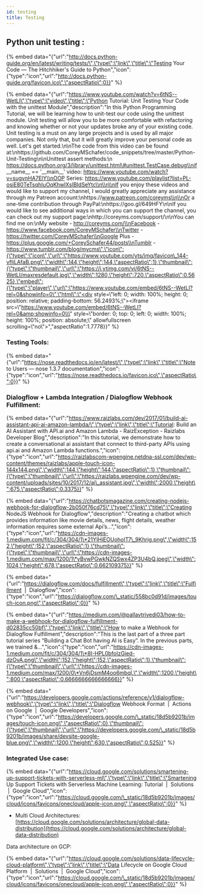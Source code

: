 ```yaml
---
id: testing
title: Testing
---
```


## Python unit testing : 

{% embed data="{\"url\":\"http://docs.python-guide.org/en/latest/writing/tests/\",\"type\":\"link\",\"title\":\"Testing Your Code — The Hitchhiker\'s Guide to Python\",\"icon\":{\"type\":\"icon\",\"url\":\"http://docs.python-guide.org/favicon.ico\",\"aspectRatio\":0}}" %}

{% embed data="{\"url\":\"https://www.youtube.com/watch?v=6tNS--WetLI\",\"type\":\"video\",\"title\":\"Python Tutorial: Unit Testing Your Code with the unittest Module\",\"description\":\"In this Python Programming Tutorial, we will be learning how to unit-test our code using the unittest module. Unit testing will allow you to be more comfortable with refactoring and knowing whether or not your updates broke any of your existing code. Unit testing is a must on any large projects and is used by all major companies. Not only that, but it will greatly improve your personal code as well. Let\'s get started.\\n\\nThe code from this video can be found at:\\nhttps://github.com/CoreyMSchafer/code\_snippets/tree/master/Python-Unit-Testing\\n\\nUnittest assert methods:\\n https://docs.python.org/3/library/unittest.html\#unittest.TestCase.debug\\nif \_\_name\_\_ == \'\_\_main\_\_\' video: https://www.youtube.com/watch?v=sugvnHA7ElY\\nOOP Series: https://www.youtube.com/playlist?list=PL-osiE80TeTsqhIuOqKhwlXsIBIdSeYtc\\n\\n\\nIf you enjoy these videos and would like to support my channel, I would greatly appreciate any assistance through my Patreon account:\\nhttps://www.patreon.com/coreyms\\n\\nOr a one-time contribution through PayPal:\\nhttps://goo.gl/649HFY\\n\\nIf you would like to see additional ways in which you can support the channel, you can check out my support page:\\nhttp://coreyms.com/support/\\n\\nYou can find me on:\\nMy website - http://coreyms.com/\\nFacebook - https://www.facebook.com/CoreyMSchafer\\nTwitter - https://twitter.com/CoreyMSchafer\\nGoogle Plus - https://plus.google.com/+CoreySchafer44/posts\\nTumblr - https://www.tumblr.com/blog/mycms\",\"icon\":{\"type\":\"icon\",\"url\":\"https://www.youtube.com/yts/img/favicon\_144-vfliLAfaB.png\",\"width\":144,\"height\":144,\"aspectRatio\":1},\"thumbnail\":{\"type\":\"thumbnail\",\"url\":\"https://i.ytimg.com/vi/6tNS--WetLI/maxresdefault.jpg\",\"width\":1280,\"height\":720,\"aspectRatio\":0.5625},\"embed\":{\"type\":\"player\",\"url\":\"https://www.youtube.com/embed/6tNS--WetLI?rel=0&showinfo=0\",\"html\":\"<div style=\\\"left: 0; width: 100%; height: 0; position: relative; padding-bottom: 56.2493%;\\\"><iframe src=\\\"https://www.youtube.com/embed/6tNS--WetLI?rel=0&amp;showinfo=0\\\" style=\\\"border: 0; top: 0; left: 0; width: 100%; height: 100%; position: absolute;\\\" allowfullscreen scrolling=\\\"no\\\"></iframe></div>\",\"aspectRatio\":1.7778}}" %}


### Testing Tools: 

{% embed data="{\"url\":\"https://nose.readthedocs.io/en/latest/\",\"type\":\"link\",\"title\":\"Note to Users — nose 1.3.7 documentation\",\"icon\":{\"type\":\"icon\",\"url\":\"https://nose.readthedocs.io/favicon.ico\",\"aspectRatio\":0}}" %}

### Dialogflow + Lambda Integration / Dialogflow Webhook Fulfillment:

{% embed data="{\"url\":\"https://www.raizlabs.com/dev/2017/01/build-ai-assistant-api-ai-amazon-lambda/\",\"type\":\"link\",\"title\":\"Tutorial: Build an AI Assistant with API.ai and Amazon Lambda - RaizException - Raizlabs Developer Blog\",\"description\":\"In this tutorial, we demonstrate how to create a conversational ai assistant that connect to third-party APIs using api.ai and Amazon Lambda functions.\",\"icon\":{\"type\":\"icon\",\"url\":\"https://raizlabscom-wpengine.netdna-ssl.com/dev/wp-content/themes/raizlabs/apple-touch-icon-144x144.png\",\"width\":144,\"height\":144,\"aspectRatio\":1},\"thumbnail\":{\"type\":\"thumbnail\",\"url\":\"https://raizlabs.wpengine.com/dev/wp-content/uploads/sites/10/2017/12/ai\_assistant.jpg\",\"width\":2000,\"height\":675,\"aspectRatio\":0.3375}}" %}

{% embed data="{\"url\":\"https://chatbotsmagazine.com/creating-nodejs-webhook-for-dialogflow-2b050f76cd75\",\"type\":\"link\",\"title\":\"Creating NodeJS Webhook for Dialogflow\",\"description\":\"Creating a chatbot which provides information like movie details, news, flight details, weather information requires some external Api’s…\",\"icon\":{\"type\":\"icon\",\"url\":\"https://cdn-images-1.medium.com/fit/c/304/304/1\*21YIHiEOUohoIT7\_9Khrig.png\",\"width\":152,\"height\":152,\"aspectRatio\":1},\"thumbnail\":{\"type\":\"thumbnail\",\"url\":\"https://cdn-images-1.medium.com/max/1200/1\*yBvwPGwkNZQSwx4ZP3U4bQ.jpeg\",\"width\":1024,\"height\":678,\"aspectRatio\":0.662109375}}" %}

{% embed data="{\"url\":\"https://dialogflow.com/docs/fulfillment\",\"type\":\"link\",\"title\":\"Fulfillment  \|  Dialogflow\",\"icon\":{\"type\":\"icon\",\"url\":\"https://dialogflow.com/\_static/558bc0d91d/images/touch-icon.png\",\"aspectRatio\":0}}" %}

{% embed data="{\"url\":\"https://medium.com/@pallavtrivedi03/how-to-make-a-webhook-for-dialogflow-fulfillment-d02835cc50bf\",\"type\":\"link\",\"title\":\"How to make a Webhook for Dialogflow Fulfillment\",\"description\":\"This is the last part of a three part tutorial series “Building a Chat Bot having AI is Easy”. In the previous parts, we trained &…\",\"icon\":{\"type\":\"icon\",\"url\":\"https://cdn-images-1.medium.com/fit/c/304/304/1\*8I-HPL0bfoIzGied-dzOvA.png\",\"width\":152,\"height\":152,\"aspectRatio\":1},\"thumbnail\":{\"type\":\"thumbnail\",\"url\":\"https://cdn-images-1.medium.com/max/1200/0\*Vn6jDsmM4oo6mbql.\",\"width\":1200,\"height\":800,\"aspectRatio\":0.6666666666666666}}" %}

{% embed data="{\"url\":\"https://developers.google.com/actions/reference/v1/dialogflow-webhook\",\"type\":\"link\",\"title\":\"Dialogflow Webhook Format  \|  Actions on Google        \|  Google Developers\",\"icon\":{\"type\":\"icon\",\"url\":\"https://developers.google.com/\_static/18d5b9201b/images/touch-icon.png\",\"aspectRatio\":0},\"thumbnail\":{\"type\":\"thumbnail\",\"url\":\"https://developers.google.com/\_static/18d5b9201b/images/share/devsite-google-blue.png\",\"width\":1200,\"height\":630,\"aspectRatio\":0.525}}" %}

### Integrated Use case:

{% embed data="{\"url\":\"https://cloud.google.com/solutions/smartening-up-support-tickets-with-serverless-ml\",\"type\":\"link\",\"title\":\"Smartening Up Support Tickets with Serverless Machine Learning: Tutorial  \|  Solutions        \|  Google Cloud\",\"icon\":{\"type\":\"icon\",\"url\":\"https://cloud.google.com/\_static/18d5b9201b/images/cloud/icons/favicons/onecloud/apple-icon.png\",\"aspectRatio\":0}}" %}

* Multi Cloud Architectures: [https://cloud.google.com/solutions/architecture/global-data-distribution](https://cloud.google.com/solutions/architecture/global-data-distribution)

Data architecture on GCP:

{% embed data="{\"url\":\"https://cloud.google.com/solutions/data-lifecycle-cloud-platform\",\"type\":\"link\",\"title\":\"Data Lifecycle on Google Cloud Platform  \|  Solutions        \|  Google Cloud\",\"icon\":{\"type\":\"icon\",\"url\":\"https://cloud.google.com/\_static/18d5b9201b/images/cloud/icons/favicons/onecloud/apple-icon.png\",\"aspectRatio\":0}}" %}





